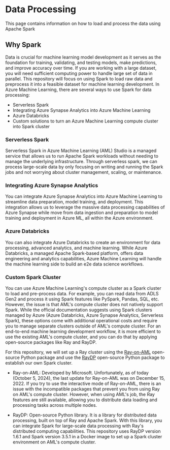# Data Processing
This page contains information on how to load and process the data using Apache Spark

## Why Spark 
Data is crucial for machine learning model development as it serves as the foundation for training, validating, and testing models, make predictions, and improve accuracy over time. If you are working with a large dataset, you will need sufficient computing power to handle large set of data in parallel. This repository will focus on using Spark to load raw data and preprocess it into a feasible dataset for machine learning development. In Azure Machine Learning, there are several ways to use Spark for data processing:
- Serverless Spark
- Integrating Azure Synapse Analytics into Azure Machine Learning
- Azure Databricks
- Custom solutions to turn an Azure Machine Learning compute cluster into Spark cluster

### Serverless Spark
Serverless Spark in Azure Machine Learning (AML) Studio is a managed service that allows us to run Apache Spark workloads without needing to manage the underlying infrastructure. Through serverless spark, we can process large-scale data by only focusing on writing and running the Spark jobs and not worrying about cluster management, scaling, or maintenance.

### Integrating Azure Synapse Analytics
You can integrate Azure Synapse Analytics into Azure Machine Learning to streamline data preparation, model training, and deployment. This integration allows us to leverage the massive data processing capabilities of Azure Synapse while move from data ingestion and preparation to model training and deployment in Azure ML, all within the Azure environment.

### Azure Databricks
You can also integrate Azure Databricks to create an environment for data processing, advanced analytics, and machine learning. While Azure Databricks, a managed Apache Spark-based platform, offers data engineering and analytics capabilities, Azure Machine Learning will handle the machine learning side to build an e2e data science workflows.

### Custom Spark Cluster
You can use Azure Machine Learning's compute cluster as a Spark cluster to load and pre-process data. For example, you can read data from ADLS Gen2 and process it using Spark features like PySpark, Pandas, SQL, etc. However, the issue is that AML's compute cluster does not natively support Spark. While the official documentation suggests using Spark clusters managed by Azure (Azure Databricks, Azure Synapse Analytics, Serverless Spark), these options come with additional operational costs and require you to manage separate clusters outside of AML's compute cluster. For an end-to-end machine learning development workflow, it is more efficient to use the existing AML's compute cluster, and you can do that by applying open-source packages like Ray and RayDP.

For this repository, we will set up a Ray cluster using the [Ray-on-AML](https://github.com/microsoft/ray-on-aml) open-source Python package and use the [RayDP](https://github.com/oap-project/raydp) open-source Python package to establish our own Spark cluster.

- Ray-on-AML: Developed by Microsoft. Unfortunately, as of today (October 5, 2024), the last update for Ray-on-AML was on December 15, 2022. If you try to use the interactive mode of Ray-on-AML, there is an issue with the incompatible packages that prevent you from using Ray on AML's compute cluster. However, when using AML's job, the Ray features are still available, allowing you to distribute data loading and processing tasks across multiple nodes.

- RayDP: Open-source Python library. It is a library for distributed data processing, built on top of Ray and Apache Spark. With this library, you can integrate Spark for large-scale data processing with Ray's distributed computing capabilities. This repository uses RayDP version 1.6.1 and Spark version 3.5.1 in a Docker image to set up a Spark cluster environment on AML's compute cluster.
